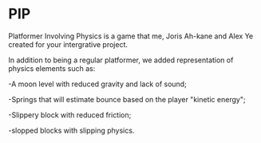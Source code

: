 # PIP

Platformer Involving Physics is a game that me, Joris Ah-kane and Alex Ye created for your intergrative project.

In addition to being a regular platformer, we added representation of physics elements such as:

-A moon level with reduced gravity and lack of sound; 

-Springs that will estimate bounce based on the player "kinetic energy";

-Slippery block with reduced friction;

-slopped blocks with slipping physics.  
